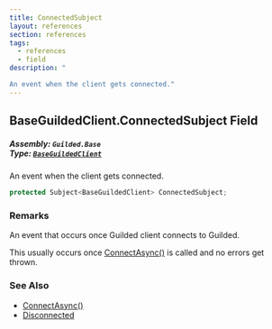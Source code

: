 ```yaml
---
title: ConnectedSubject
layout: references
section: references
tags:
  - references
  - field
description: "

An event when the client gets connected."
---
```


## BaseGuildedClient.ConnectedSubject Field
##### **Assembly:** `Guilded.Base`<br/>**Type:** [`BaseGuildedClient`](BaseGuildedClient 'Guilded.Base.BaseGuildedClient')

An event when the client gets connected.

```csharp
protected Subject<BaseGuildedClient> ConnectedSubject;
```

### Remarks
  
An event that occurs once Guilded client connects to Guilded.  
  
This usually occurs once [ConnectAsync()](BaseGuildedClient.ConnectAsync() 'Guilded.Base.BaseGuildedClient.ConnectAsync()') is called and no errors get thrown.

### See Also
- [ConnectAsync()](BaseGuildedClient.ConnectAsync() 'Guilded.Base.BaseGuildedClient.ConnectAsync()')
- [Disconnected](BaseGuildedClient.Disconnected 'Guilded.Base.BaseGuildedClient.Disconnected')